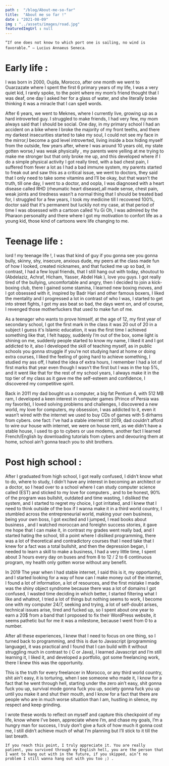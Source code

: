 ```yaml
---
path :  "/blog/About-me-so-far"
title:  "About me so far !"
date : "2021-08-09"
img : "../assets/images/road.jpg"
featuredImgUrl : null
---
```


`“If one does not know to which port one is sailing, no wind is favorable.” — Lucius Annaeus Seneca`.

# Early life :

I was born in 2000, Oujda, Morocco, after one month we went to Ouarzazate where I spent the first 6 primary years of my life, I was a very quiet kid, I rarely spoke, to the point where my mom’s friend thought that I was deaf, one day I asked her for a glass of water, and she literally broke thinking it was a miracle that I can spell words.

After 6 years, we went to Meknes, where I currently live, growing up as a hard introverted guy. I struggled to make friends, I had very few, my mom always said that I should be social. One day, in my primary school I had an accident on a bike where I broke the majority of my front teeths, and there my darkest insecurities started to take my soul, I could not see my face in the mirror,I become a god level introverted, living inside a box hiding myself from the outside, few years after, where I was around 10 years old, my state gotten worse,I was weak physically , my parents were yelling at me trying to make me stronger but that only broke me up, and this developed where if I do a simple physical activity I got really tired, with a bad chest pain, I suffered from fever a lot as I had a bad immune system, my parents started to freak out and saw this as a critical issue, we went to doctors, they said that I only need to take some vitamins and I’ll be okay, but that wasn’t the truth, till one day, I went to a doctor, and oopla, I was diagnosed with a heart disease called RHD (rheumatic heart disease),all made sense, chest pain, weak joints and tiredness wasn’t a normal thing that I should be treated bad for, I struggled for a few years, I took my medicine till I recovered 100%, doctor said that it's permanent but luckily not my case, at that period of time I was obsessed with a cartoon called Yu Gi Oh, I was admired by the Pharaon personality and there where I got my motivation to confort life as a young kid, those kind of cartoons were life changing to me.

# Teenage life :

lord ! my teenage life !, I was that kind of guy if you gonna see you gonna bully, skinny, shy, insecure, anxious dude, my peers at the class made fun of how I looked, created nicknames, and that fucked me up so bad, in contrast, I had a few loyal friends, that I still hang out with today, shoutout to (Abdelaziz, Achraf, Hicham, Yasser, Abdel Hak ), love you guys. 
I got really tired of the bullying, uncomfortable and angry, then I decided to join a kick-boxing club, there I gained some stamina, I learned new boxing moves, and I got obsessed with it, inspired by Badr Hari and other famous boxers, I liked the mentality and I progressed a lot in contrast of who I was, I started to get into street fights, I got my ass beat so bad, the days went on, and of course, I revenged those motherfuckers that used to make fun of me.

As a teenager who wants to prove himself, at the age of 12, my first year of secondary school, I got the first mark in the class it was 20 out of 20 in a subject I guess it's Islamic education, it was the first time I achieved something like that, I felt happy, suddenly I’m out of the box, some light is shining on me, suddenly people started to know my name, I liked it and I got addicted to it, also I developed the skill of teaching myself, as in public schools you gonna struggle if you’re not studying hard at home or doing extra courses, I liked the feeling of going hard to achieve something, I studied my ass off, I hated the idea of extra hours, I remember I had a lot of first marks that year even though I wasn’t the first but I was in the top 5%, and it went like that for the rest of my school years, I always make it in the top tier of my class as it gave me the self-esteem and confidence, I discovered my competitive spirit.


Back in 2011 my dad bought us a computer, a big fat Pentium 4, with 512 MB ram, I developed a keen interest in computer games (Prince of Persia was my favorite), I loved solving problems and challenges, I discovered a new world, my love for computers, my obsession, I was addicted to it, even it wasn’t wired with the internet we used to buy CDs of games with 5 dirhams from cybers. 
one fact: I've had a stable internet till 2019, dad couldn’t afford to wire our house with internet, we were on house rent, as we didn’t have a stable house, I used to go to cybers or use modems, another fact I learned French/English by downloading tutorials from cybers and devouring them at home, school ain’t gonna teach you to shit brothers.

# Post high school :


After I graduated from high school, I got really confused, I didn’t know what to do, where to study, I didn’t have any interest in becoming an architect or a doctor, so I head over to a school where I can study computer science called (EST) and sticked to my love for computers , and to be honest, 90% of the program was bullshit, outdated and time wasting, I disliked the system, and I started to regret my choice, I got irritated, and I knew that I need to think outside of the box if I wanna make it in a third world country, I stumbled across the entrepreneurial world, making your own business, being your own boss, I got excited and I jumped, I read books about business , and I watched moroccan and foreighn success stories, it gave me hope that I can make it, in contrast my grades went really bad, and I started hating the school, till a point where I disliked programming, there was a lot of theoretical and contradictory courses that I need take that I knew for a fact was a total bullshit, and then the depression began, I needed to learn a skill to make a business, I  had a very little time, I spent about 3 hours every day on buses and from 8 to 12 / 2 to 6 continuous program, my health only gotten worse without any benefit.

In 2019 The year when I had stable internet, I said this is it, my opportunity, and I started looking for a way of how can I make money out of the internet, I found a lot of information, a lot of resources, and the first mistake I made was the shiny object syndrome because there was a lot of domains I got confused, I wasted time deciding in which better, I started filtering what I like and whatnot, I tried a lot of things but nothing seems to work, I become one with my computer 24/7, seeking and trying, a lot of self-doubt arises, technical issues arise, tired and fucked up, so I spent about one year to earn a 20$ from a band that I proposed to fix their WordPress website, it seems pathetic but for me it was a milestone, because I went from 0 to a number.

After all these experiences, I knew that I need to focus on one thing, so I turned back to programming, and this is due to Javascript (programming language), it was practical and I found that I can build with it without struggling much in contrast to ( C or Java), I learned Javascript and I’m still learning it, I liked it, and developed a portfolio, got some freelancing work, there I knew this was the opportunity.

This is the truth for every freelancer in Morocco, or any third world country, shit ain’t easy, it is torturing, when I see someone who made it, I know for a fact that he went through hell, starting under the zero ain’t easy, shit gonna fuck you up, survival mode gonna fuck you up, society gonna fuck you up until you make it and shut their mouth, and I know for a fact that there are people who are in much worse situation than I am, hustling in silence, my respect and keep grinding.

I wrote these words to reflect on myself and capture this checkpoint of my life, know where I’ve been, appreciate where I’m, and chase my goals, I’m a hungry man for success, I truly don’t give a fuck of how much it gonna cost me, I still didn’t achieve much of what I’m planning but I’ll stick to it till the last breath.

`If you reach this point, I truly appreciate it. You are really patient, you survived through my English hell, you are the person that I want to hang out with in the future, if you skipped, ain’t no problem I still wanna hang out with you too ;) .`




 

 
